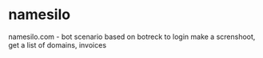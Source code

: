 # namesilo
namesilo.com  - bot scenario based on botreck to login make a screnshoot, get a list of domains, invoices 
